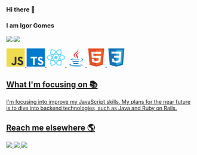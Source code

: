 [comment]: # (Update 08/12/2021 17:13)
### Hi there 👋
### I am Igor Gomes

<div>
  <a href="https://github.com/gomesIgor21/" />
  <img align="center" src="https://github-readme-stats.vercel.app/api?username=gomesIgor21&show_icons=true&theme=dracula&include_all_commits=true&count_private=true"/>
  <img align="center" src="https://github-readme-stats.vercel.app/api/top-langs/?username=gomesIgor21&theme=dracula&layout=compact&langs_count=16"/>
</div>

<div style="display: inline_block"><br>
  <img width="50px" heigth="50px" alt="JS" src="https://github.com/gomesIgor21/gomesIgor21/blob/master/images/javascript-original.svg"/>
  <img width="50px" heigth="50px" alt="TS" src="https://github.com/gomesIgor21/gomesIgor21/blob/master/images/typescript-original.svg"/>
  <img width="50px" heigth="50px" alt="React" src="https://github.com/gomesIgor21/gomesIgor21/blob/master/images/react-original.svg"/>
  <img width="50px" heigth="50px" alt="Java" src="https://github.com/gomesIgor21/gomesIgor21/blob/master/images/java-original.svg"/>
  <img width="50px" heigth="50px" alt="HTML5" src="https://github.com/gomesIgor21/gomesIgor21/blob/master/images/html5-original.svg"/>
  <img width="50px" heigth="50px" alt="CSS" src="https://github.com/gomesIgor21/gomesIgor21/blob/master/images/css3-original.svg"/>
 
</div>

## What I'm focusing on 📚

I'm focusing into improve my JavaScript skills. 
My plans for the near future is to dive into backend technologies, such as Java and Ruby on Rails.

## Reach me elsewhere 🌎

<a href="https://www.linkedin.com/in/gomes21-igor/" target="_blank">
  <img src="https://img.shields.io/badge/LinkedIn-0077B5?style=for-the-badge&logo=linkedin&logoColor=white"/>
</a>
<a href="mailto:igorb.21gomes@gmail.com">
  <img src="https://img.shields.io/badge/Gmail-D14836?style=for-the-badge&logo=gmail&logoColor=white"/>
</a>
<a href="https://www.codewars.com/users/gomesIgor21">
  <img src="https://img.shields.io/badge/Codewars-303133?style=for-the-badge&logo=codewars&logoColor=B1361E"/>
</a>

